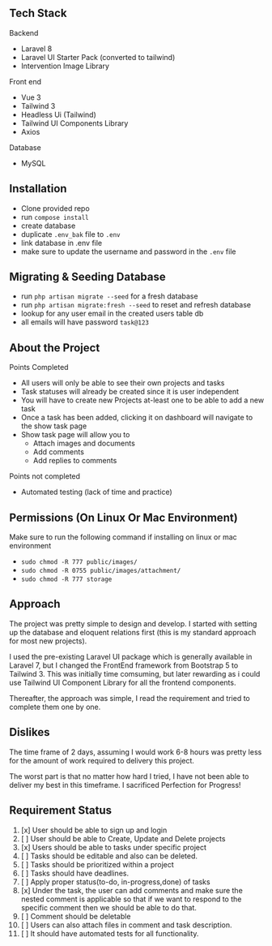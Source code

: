 ## Tech Stack

Backend
- Laravel 8
- Laravel UI Starter Pack (converted to tailwind)
- Intervention Image Library

Front end
- Vue 3
- Tailwind 3
- Headless Ui (Tailwind)
- Tailwind UI Components Library
- Axios

Database 
- MySQL

## Installation

- Clone provided repo
- run `compose install`
- create database
- duplicate `.env_bak` file to `.env`
- link database in .env file
- make sure to update the username and password in the `.env` file

## Migrating & Seeding Database

- run `php artisan migrate --seed` for a fresh database
- run `php artisan migrate:fresh --seed` to reset and refresh database
- lookup for any user email in the created users table db
- all emails will have password `task@123`

## About the Project 
Points Completed
- All users will only be able to see their own projects and tasks
- Task statuses will already be created since it is user independent
- You will have to create new Projects at-least one to be able to add a new task
- Once a task has been added, clicking it on dashboard will navigate to the show task page
- Show task page will allow you to 
  - Attach images and documents
  - Add comments
  - Add replies to comments

Points not completed
- Automated testing (lack of time and practice)

## Permissions (On Linux Or Mac Environment)
Make sure to run the following command if installing on linux or mac environment
- `sudo chmod -R 777 public/images/`
- `sudo chmod -R 0755 public/images/attachment/`
- `sudo chmod -R 777 storage`

## Approach 
The project was pretty simple to design and develop. I started with setting up the database and eloquent relations first (this is my standard approach for most new projects).

I used the pre-existing Laravel UI package which is generally available in Laravel 7, but I changed the FrontEnd framework from Bootstrap 5 to Tailwind 3. This was initially time comsuming, but later rewarding as i could use Tailwind UI Component Library for all the frontend components.

Thereafter, the approach was simple, I read the requirement and tried to complete them one by one.

## Dislikes
The time frame of 2 days, assuming I would work 6-8 hours was pretty less for the amount of work required to delivery this project.

The worst part is that no matter how hard I tried, I have not been able to deliver my best in this timeframe. I sacrificed Perfection for Progress!

## Requirement Status
1. [x] User should be able to sign up and login
2. [ ] User should be able to Create, Update and Delete projects
3. [x] Users should be able to tasks under specific project
4. [ ] Tasks should be editable and also can be deleted.
5. [ ] Tasks should be prioritized within a project
6. [ ] Tasks should have deadlines.
7. [ ] Apply proper status(to-do, in-progress,done) of tasks
8. [x] Under the task, the user can add comments and make sure the nested comment is applicable so that if we want to respond to the specific comment then we should be able to do that.
10. [ ] Comment should be deletable
11. [ ] Users can also attach files in comment and task description.
13. [ ] It should have automated tests for all functionality.
